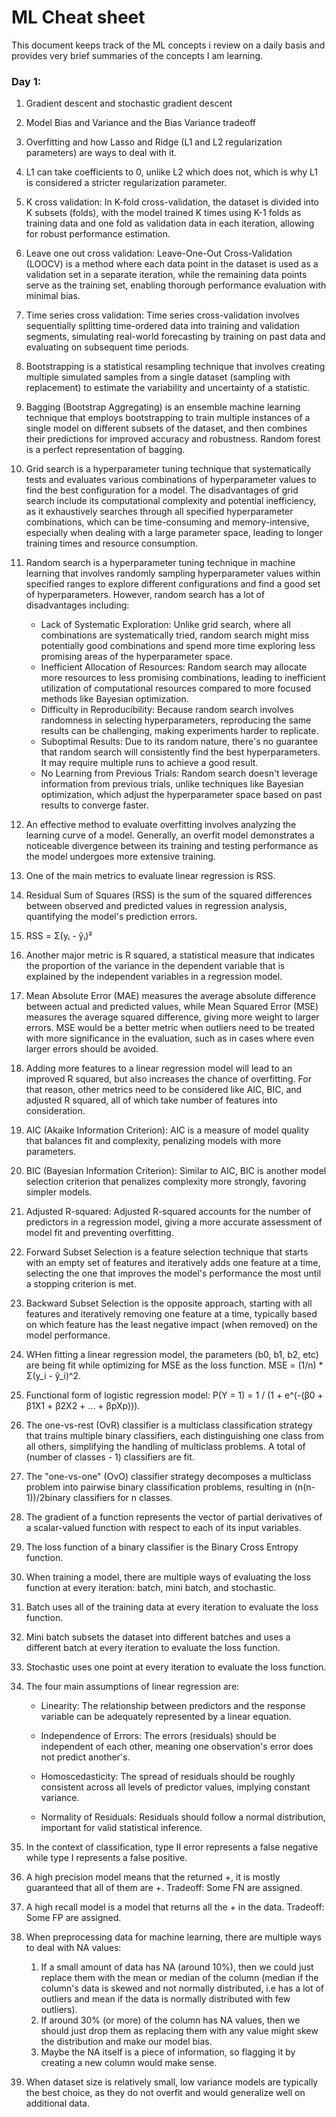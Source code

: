 # ML Cheat sheet

This document keeps track of the ML concepts i review on a daily basis and provides very brief summaries
of the concepts I am learning.

### Day 1:

1. Gradient descent and stochastic gradient descent
2. Model Bias and Variance and the Bias Variance tradeoff
3. Overfitting and how Lasso and Ridge (L1 and L2 regularization parameters) are ways to deal with it.
4. L1 can take coefficients to 0, unlike L2 which does not, which is why L1 is considered a stricter regularization parameter.
5. K cross validation: In K-fold cross-validation, the dataset is divided into K subsets (folds), with the model trained K times using K-1 folds as training data and one fold as validation data in each iteration, allowing for robust performance estimation.
6. Leave one out cross validation: Leave-One-Out Cross-Validation (LOOCV) is a method where each data point in the dataset is used as a validation set in a separate iteration, while the remaining data points serve as the training set, enabling thorough performance evaluation with minimal bias.
7. Time series cross validation: Time series cross-validation involves sequentially splitting time-ordered data into training and validation segments, simulating real-world forecasting by training on past data and evaluating on subsequent time periods.
8. Bootstrapping is a statistical resampling technique that involves creating multiple simulated samples from a single dataset (sampling with replacement) to estimate the variability and uncertainty of a statistic.
9. Bagging (Bootstrap Aggregating) is an ensemble machine learning technique that employs bootstrapping to train multiple instances of a single model on different subsets of the dataset, and then combines their predictions for improved accuracy and robustness. Random forest is a perfect representation of bagging.
10. Grid search is a hyperparameter tuning technique that systematically tests and evaluates various combinations of hyperparameter values to find the best configuration for a model. The disadvantages of grid search include its computational complexity and potential inefficiency, as it exhaustively searches through all specified hyperparameter combinations, which can be time-consuming and memory-intensive, especially when dealing with a large parameter space, leading to longer training times and resource consumption.
11. Random search is a hyperparameter tuning technique in machine learning that involves randomly sampling hyperparameter values within specified ranges to explore different configurations and find a good set of hyperparameters. However, random search has a lot of disadvantages including:
    - Lack of Systematic Exploration: Unlike grid search, where all combinations are systematically tried, random search might miss potentially good combinations and spend more time exploring less promising areas of the hyperparameter space.
    - Inefficient Allocation of Resources: Random search may allocate more resources to less promising combinations, leading to inefficient utilization of computational resources compared to more focused methods like Bayesian optimization.
    - Difficulty in Reproducibility: Because random search involves randomness in selecting hyperparameters, reproducing the same results can be challenging, making experiments harder to replicate.
    - Suboptimal Results: Due to its random nature, there's no guarantee that random search will consistently find the best hyperparameters. It may require multiple runs to achieve a good result.
    - No Learning from Previous Trials: Random search doesn't leverage information from previous trials, unlike techniques like Bayesian optimization, which adjust the hyperparameter space based on past results to converge faster.
12. An effective method to evaluate overfitting involves analyzing the learning curve of a model. Generally, an overfit model demonstrates a noticeable divergence between its training and testing performance as the model undergoes more extensive training.
13. One of the main metrics to evaluate linear regression is RSS.
14. Residual Sum of Squares (RSS) is the sum of the squared differences between observed and predicted values in regression analysis, quantifying the model's prediction errors.
15. RSS = Σ(yᵢ - ŷᵢ)²
16. Another major metric is R squared, a statistical measure that indicates the proportion of the variance in the dependent variable that is explained by the independent variables in a regression model.
17. Mean Absolute Error (MAE) measures the average absolute difference between actual and predicted values, while Mean Squared Error (MSE) measures the average squared difference, giving more weight to larger errors. MSE would be a better metric when outliers need to be treated with more significance in the evaluation, such as in cases where even larger errors should be avoided.
18. Adding more features to a linear regression model will lead to an improved R squared, but also increases the chance of overfitting. For that reason, other metrics need to be considered like AIC, BIC, and adjusted R squared, all of which take number of features into consideration.
19. AIC (Akaike Information Criterion): AIC is a measure of model quality that balances fit and complexity, penalizing models with more parameters.
20. BIC (Bayesian Information Criterion): Similar to AIC, BIC is another model selection criterion that penalizes complexity more strongly, favoring simpler models.
21. Adjusted R-squared: Adjusted R-squared accounts for the number of predictors in a regression model, giving a more accurate assessment of model fit and preventing overfitting.
22. Forward Subset Selection is a feature selection technique that starts with an empty set of features and iteratively adds one feature at a time, selecting the one that improves the model's performance the most until a stopping criterion is met.
23. Backward Subset Selection is the opposite approach, starting with all features and iteratively removing one feature at a time, typically based on which feature has the least negative impact (when removed) on the model performance.
24. WHen fitting a linear regression model, the parameters (b0, b1, b2, etc) are being fit while optimizing for MSE as the loss function. MSE = (1/n) \* Σ(y_i - ŷ_i)^2.
25. Functional form of logistic regression model: P(Y = 1) = 1 / (1 + e^(-(β0 + β1X1 + β2X2 + ... + βpXp))).
26. The one-vs-rest (OvR) classifier is a multiclass classification strategy that trains multiple binary classifiers, each distinguishing one class from all others, simplifying the handling of multiclass problems. A total of (number of classes - 1) classifiers are fit.
27. The "one-vs-one" (OvO) classifier strategy decomposes a multiclass problem into pairwise binary classification problems, resulting in (n(n-1))/2binary classifiers for n classes.
28. The gradient of a function represents the vector of partial derivatives of a scalar-valued function with respect to each of its input variables.
29. The loss function of a binary classifier is the Binary Cross Entropy function.
30. When training a model, there are multiple ways of evaluating the loss function at every iteration: batch, mini batch, and stochastic.
31. Batch uses all of the training data at every iteration to evaluate the loss function.
32. Mini batch subsets the dataset into different batches and uses a different batch at every iteration to evaluate the loss function.
33. Stochastic uses one point at every iteration to evaluate the loss function.
34. The four main assumptions of linear regression are:

    - Linearity: The relationship between predictors and the response variable can be adequately represented by a linear equation.

    - Independence of Errors: The errors (residuals) should be independent of each other, meaning one observation's error does not predict another's.

    - Homoscedasticity: The spread of residuals should be roughly consistent across all levels of predictor values, implying constant variance.

    - Normality of Residuals: Residuals should follow a normal distribution, important for valid statistical inference.

35. In the context of classification, type II error represents a false negative while type I represents a false positive.
36. A high precision model means that the returned +, it is mostly guaranteed that all of them are +. Tradeoff: Some FN are assigned.
37. A high recall model is a model that returns all the + in the data. Tradeoff: Some FP are assigned.
38. When preprocessing data for machine learning, there are multiple ways to deal with NA values:
    1. If a small amount of data has NA (around 10%), then we could just replace them with the mean or median of the column (median if the column's data is skewed and not normally distributed, i.e has a lot of outliers and mean if the data is normally distributed with few outliers).
    2. If around 30% (or more) of the column has NA values, then we should just drop them as replacing them with any value might skew the distribution and make our model bias.
    3. Maybe the NA itself is a piece of information, so flagging it by creating a new column would make sense.
39. When dataset size is relatively small, low variance models are typically the best choice, as they do not overfit and would generalize well on additional data.
